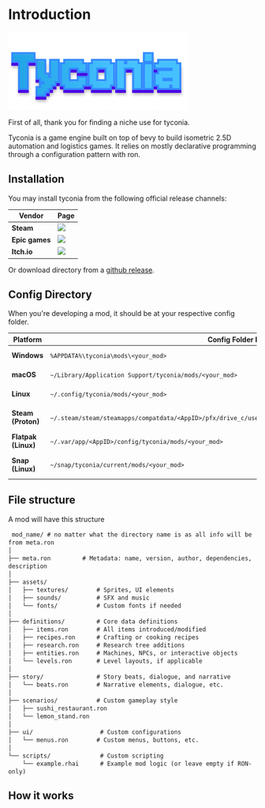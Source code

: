 [github release]: https://github.com/yorqat/tyconia/releases
[XDG Base Directory]: https://specifications.freedesktop.org/basedir-spec/basedir-spec-latest.html

# Introduction

![Tyconia hero text](./title_0.png  "Optional title")

First of all, thank you for finding a niche use for tyconia.

Tyconia is a game engine built on top of bevy to build isometric 2.5D automation and logistics games. It relies on mostly declarative programming through a configuration pattern with ron.

## Installation
You may install tyconia from the following official release channels:

|         **Vendor** | **Page** |
|------------|----------|
| **Steam**  | <img height="120px" src="https://i.kym-cdn.com/entries/icons/mobile/000/032/606/cover2.jpg" /> |
| **Epic games**  | <img height="120px" src="https://i.kym-cdn.com/entries/icons/mobile/000/032/606/cover2.jpg" /> |
| **Itch.io**  | <img height="120px" src="https://i.kym-cdn.com/entries/icons/mobile/000/032/606/cover2.jpg" /> |


Or download directory from a [github release].


## Config Directory
When you're developing a mod, it should be at your respective config folder.

| **Platform**      | **Config Folder Location**                                  | **Notes**                                           |
|-------------------|------------------------------------------------------------|-----------------------------------------------------|
| **Windows**       | `%APPDATA%\tyconia\mods\<your_mod>`                         | Use `%LOCALAPPDATA%` for non-roaming configs.       |
| **macOS**         | `~/Library/Application Support/tyconia/mods/<your_mod>`     | `~/Library/Preferences/` for `.plist` files.        |
| **Linux**         | `~/.config/tyconia/mods/<your_mod>`                         | Follows the [XDG Base Directory] spec. |
| **Steam (Proton)** | `~/.steam/steam/steamapps/compatdata/<AppID>/pfx/drive_c/users/steamuser/AppData/Roaming/tyconia/mods/<your_mod>` | Replace `<AppID>` with the game's Steam AppID.      |
| **Flatpak (Linux)**| `~/.var/app/<AppID>/config/tyconia/mods/<your_mod>`        | Replace `<AppID>` with the Flatpak app ID.          |
| **Snap (Linux)**   | `~/snap/tyconia/current/mods/<your_mod>`                   | Snap apps store configs in versioned directories.   |

## File structure
A mod will have this structure

     mod_name/ # no matter what the directory name is as all info will be from meta.ron
    │
    ├── meta.ron         # Metadata: name, version, author, dependencies, description
    │
    ├── assets/
    │   ├── textures/        # Sprites, UI elements
    │   ├── sounds/          # SFX and music
    │   └── fonts/           # Custom fonts if needed
    │
    ├── definitions/         # Core data definitions
    │   ├── items.ron        # All items introduced/modified
    │   ├── recipes.ron      # Crafting or cooking recipes
    │   ├── research.ron     # Research tree additions
    │   ├── entities.ron     # Machines, NPCs, or interactive objects
    │   └── levels.ron       # Level layouts, if applicable
    │
    ├── story/               # Story beats, dialogue, and narrative
    │   └── beats.ron        # Narrative elements, dialogue, etc.
    │
    ├── scenarios/           # Custom gameplay style
    │   ├── sushi_restaurant.ron  
    │   └── lemon_stand.ron  
    │
    ├── ui/                   # Custom configurations
    │   └── menus.ron        # Custom menus, buttons, etc.
    │
    └── scripts/              # Custom scripting
        └── example.rhai      # Example mod logic (or leave empty if RON-only)

## How it works
